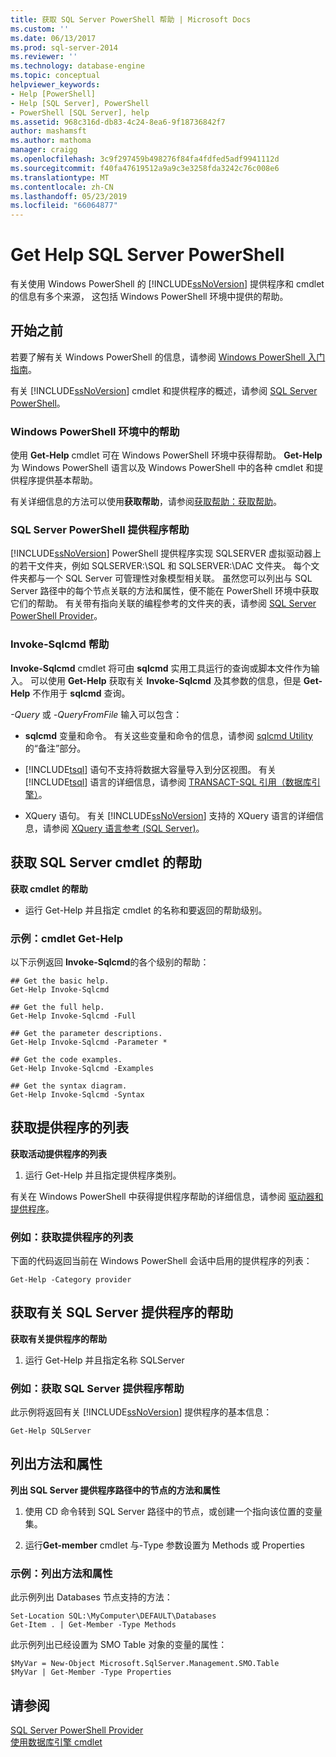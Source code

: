 ```yaml
---
title: 获取 SQL Server PowerShell 帮助 | Microsoft Docs
ms.custom: ''
ms.date: 06/13/2017
ms.prod: sql-server-2014
ms.reviewer: ''
ms.technology: database-engine
ms.topic: conceptual
helpviewer_keywords:
- Help [PowerShell]
- Help [SQL Server], PowerShell
- PowerShell [SQL Server], help
ms.assetid: 968c316d-db83-4c24-8ea6-9f18736842f7
author: mashamsft
ms.author: mathoma
manager: craigg
ms.openlocfilehash: 3c9f297459b498276f84fa4fdfed5adf9941112d
ms.sourcegitcommit: f40fa47619512a9a9c3e3258fda3242c76c008e6
ms.translationtype: MT
ms.contentlocale: zh-CN
ms.lasthandoff: 05/23/2019
ms.locfileid: "66064877"
---
```

# <a name="get-help-sql-server-powershell"></a>Get Help SQL Server PowerShell
  有关使用 Windows PowerShell 的 [!INCLUDE[ssNoVersion](../includes/ssnoversion-md.md)] 提供程序和 cmdlet 的信息有多个来源， 这包括 Windows PowerShell 环境中提供的帮助。  
  
## <a name="before-you-begin"></a>开始之前  
 若要了解有关 Windows PowerShell 的信息，请参阅 [Windows PowerShell 入门指南](https://technet.microsoft.com/library/hh857337.aspx)。  
  
 有关 [!INCLUDE[ssNoVersion](../includes/ssnoversion-md.md)] cmdlet 和提供程序的概述，请参阅 [SQL Server PowerShell](../powershell/sql-server-powershell.md)。  
  
### <a name="help-in-the-windows-powershell-environment"></a>Windows PowerShell 环境中的帮助  
 使用 **Get-Help** cmdlet 可在 Windows PowerShell 环境中获得帮助。 **Get-Help** 为 Windows PowerShell 语言以及 Windows PowerShell 中的各种 cmdlet 和提供程序提供基本帮助。  
  
 有关详细信息的方法可以使用**获取帮助**，请参阅[获取帮助：获取帮助](https://go.microsoft.com/fwlink/?LinkId=102136)。  
  
### <a name="sql-server-powershell-provider-help"></a>SQL Server PowerShell 提供程序帮助  
 [!INCLUDE[ssNoVersion](../includes/ssnoversion-md.md)] PowerShell 提供程序实现 SQLSERVER 虚拟驱动器上的若干文件夹，例如 SQLSERVER:\SQL 和 SQLSERVER:\DAC 文件夹。 每个文件夹都与一个 SQL Server 可管理性对象模型相关联。 虽然您可以列出与 SQL Server 路径中的每个节点关联的方法和属性，便不能在 PowerShell 环境中获取它们的帮助。 有关带有指向关联的编程参考的文件夹的表，请参阅 [SQL Server PowerShell Provider](../powershell/sql-server-powershell-provider.md)。  
  
### <a name="invoke-sqlcmd-help"></a>Invoke-Sqlcmd 帮助  
 **Invoke-Sqlcmd** cmdlet 将可由 **sqlcmd** 实用工具运行的查询或脚本文件作为输入。 可以使用 **Get-Help** 获取有关 **Invoke-Sqlcmd** 及其参数的信息，但是 **Get-Help** 不作用于 **sqlcmd** 查询。  
  
 *-Query* 或 *-QueryFromFile* 输入可以包含：  
  
-   **sqlcmd** 变量和命令。 有关这些变量和命令的信息，请参阅 [sqlcmd Utility](../tools/sqlcmd-utility.md)的“备注”部分。  
  
-   [!INCLUDE[tsql](../includes/tsql-md.md)] 语句不支持将数据大容量导入到分区视图。 有关 [!INCLUDE[tsql](../includes/tsql-md.md)] 语言的详细信息，请参阅 [TRANSACT-SQL 引用（数据库引擎）](/sql/t-sql/language-reference)。  
  
-   XQuery 语句。 有关 [!INCLUDE[ssNoVersion](../includes/ssnoversion-md.md)] 支持的 XQuery 语言的详细信息，请参阅 [XQuery 语言参考 (SQL Server)](/sql/xquery/xquery-language-reference-sql-server)。  
  
## <a name="get-help-for-a-sql-server-cmdlet"></a>获取 SQL Server cmdlet 的帮助  
 **获取 cmdlet 的帮助**  
  
-   运行 Get-Help 并且指定 cmdlet 的名称和要返回的帮助级别。  
  
### <a name="example-cmdlet-get-help"></a>示例：cmdlet Get-Help  
 以下示例返回 **Invoke-Sqlcmd**的各个级别的帮助：  
  
```  
## Get the basic help.  
Get-Help Invoke-Sqlcmd  
  
## Get the full help.  
Get-Help Invoke-Sqlcmd -Full  
  
## Get the parameter descriptions.  
Get-Help Invoke-Sqlcmd -Parameter *  
  
## Get the code examples.  
Get-Help Invoke-Sqlcmd -Examples  
  
## Get the syntax diagram.  
Get-Help Invoke-Sqlcmd -Syntax  
```  
  
## <a name="get-a-list-of-providers"></a>获取提供程序的列表  
 **获取活动提供程序的列表**  
  
1.  运行 Get-Help 并且指定提供程序类别。  
  
 有关在 Windows PowerShell 中获得提供程序帮助的详细信息，请参阅 [驱动器和提供程序](https://go.microsoft.com/fwlink/?LinkId=102137)。  
  
### <a name="example-get-a-list-of-providers"></a>例如：获取提供程序的列表  
 下面的代码返回当前在 Windows PowerShell 会话中启用的提供程序的列表：  
  
```  
Get-Help -Category provider  
```  
  
## <a name="get-help-about-the-sql-server-provider"></a>获取有关 SQL Server 提供程序的帮助  
 **获取有关提供程序的帮助**  
  
1.  运行 Get-Help 并且指定名称 SQLServer  
  
### <a name="example-get-sql-server-provider-help"></a>例如：获取 SQL Server 提供程序帮助  
 此示例将返回有关 [!INCLUDE[ssNoVersion](../includes/ssnoversion-md.md)] 提供程序的基本信息：  
  
```  
Get-Help SQLServer  
```  
  
## <a name="list-methods-and-properties"></a>列出方法和属性  
 **列出 SQL Server 提供程序路径中的节点的方法和属性**  
  
1.  使用 CD 命令转到 SQL Server 路径中的节点，或创建一个指向该位置的变量集。  
  
2.  运行**Get-member** cmdlet 与-Type 参数设置为 Methods 或 Properties  
  
### <a name="examples-listing-methods-and-properties"></a>示例：列出方法和属性  
 此示例列出 Databases 节点支持的方法：  
  
```  
Set-Location SQL:\MyComputer\DEFAULT\Databases  
Get-Item . | Get-Member -Type Methods  
```  
  
 此示例列出已经设置为 SMO Table 对象的变量的属性：  
  
```  
$MyVar = New-Object Microsoft.SqlServer.Management.SMO.Table  
$MyVar | Get-Member -Type Properties  
```  
  
## <a name="see-also"></a>请参阅  
 [SQL Server PowerShell Provider](../powershell/sql-server-powershell-provider.md)   
 [使用数据库引擎 cmdlet](../../2014/database-engine/use-the-database-engine-cmdlets.md)  
  
  

